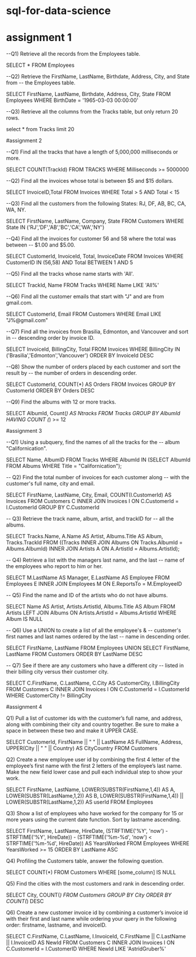 # sql-for-data-science
# assignment 1
--Q1) Retrieve all the records from the Employees table.

SELECT * FROM Employees


--Q2) Retrieve the FirstName, LastName, Birthdate, Address, City, and State from
-- the Employees table.

SELECT FirstName, LastName, Birthdate, Address, City, State 
FROM Employees
WHERE BirthDate = '1965-03-03 00:00:00'


--Q3) Retrieve all the columns from the Tracks table, but only return 20 rows.

select * from Tracks
limit 20

#assignment 2

--Q1) Find all the tracks that have a length of 5,000,000 milliseconds or more.

SELECT COUNT(TrackId)
FROM TRACKS
WHERE Milliseconds >= 5000000


--Q2) Find all the invoices whose total is between $5 and $15 dollars.

SELECT InvoiceID,Total
FROM Invoices
WHERE Total > 5 AND Total < 15


--Q3) Find all the customers from the following States: RJ, DF, AB, BC, CA, WA, NY.

SELECT FirstName, LastName, Company, State
FROM Customers
WHERE State IN ('RJ','DF','AB','BC','CA','WA','NY')


--Q4) Find all the invoices for customer 56 and 58 where the total was between 
-- $1.00 and $5.00.

SELECT CustomerId, InvoiceId, Total, InvoiceDate
FROM Invoices
WHERE CustomerID IN (56,58) AND 
Total BETWEEN 1 AND 5


--Q5) Find all the tracks whose name starts with 'All'.

SELECT TrackId, Name
FROM Tracks
WHERE Name LIKE 'All%'

--Q6) Find all the customer emails that start with "J" and are from gmail.com.

SELECT CustomerId, Email
FROM Customers
WHERE Email LIKE "J%@gmail.com"


--Q7) Find all the invoices from Brasilia, Edmonton, and Vancouver and sort in 
-- descending order by invoice ID.

SELECT InvoiceId, BillingCity, Total
FROM Invoices
WHERE BillingCity IN ('Brasilia','Edmonton','Vancouver')
ORDER BY InvoiceId DESC


--Q8) Show the number of orders placed by each customer and sort the result by
-- the number of orders in descending order.

SELECT CustomerId, COUNT(*) AS Orders
FROM Invoices
GROUP BY CustomerId
ORDER BY Orders DESC

--Q9) Find the albums with 12 or more tracks.

SELECT AlbumId, Count(*) AS Ntracks
FROM Tracks
GROUP BY AlbumId
HAVING COUNT (*) >= 12


#assignment 3

--Q1) Using a subquery, find the names of all the tracks for the
-- album "Californication".

SELECT Name,
       AlbumID
FROM Tracks
WHERE AlbumId IN (SELECT AlbumId
    FROM Albums
    WHERE Title = "Californication");
    
-- Q2) Find the total number of invoices for each customer along 
-- with the customer's full name, city and email.

SELECT FirstName,
       LastName,
       City,
       Email,
       COUNT(I.CustomerId) AS Invoices
FROM Customers C INNER JOIN Invoices I
ON C.CustomerId = I.CustomerId
GROUP BY C.CustomerId

-- Q3) Retrieve the track name, album, artist, and trackID for 
-- all the albums.

SELECT Tracks.Name,
       A.Name AS Artist,
       Albums.Title AS Album,
       Tracks.TrackId
FROM ((Tracks INNER JOIN Albums
ON Tracks.AlbumId = Albums.AlbumId)
INNER JOIN Artists A
ON A.ArtistId = Albums.ArtistId); 


-- Q4) Retrieve a list with the managers last name, and the last 
-- name of the employees who report to him or her.

SELECT M.LastName AS Manager, 
       E.LastName AS Employee
FROM Employees E INNER JOIN Employees M 
ON E.ReportsTo = M.EmployeeID


-- Q5) Find the name and ID of the artists who do not have albums.

SELECT Name AS Artist,
       Artists.ArtistId,
       Albums.Title AS Album
FROM Artists
LEFT JOIN Albums
ON Artists.ArtistId = Albums.ArtistId
WHERE Album IS NULL


-- Q6) Use a UNION to create a list of all the employee's & 
-- customer's first names and last names ordered by the last
-- name in descending order.

SELECT FirstName,
       LastName
FROM Employees
UNION
SELECT FirstName,
       LastName
FROM Customers
ORDER BY LastName DESC


-- Q7) See if there are any customers who have a different city
-- listed in their billing city versus their customer city.

SELECT C.FirstName,
       C.LastName,
       C.City AS CustomerCity,
       I.BillingCity
FROM Customers C
INNER JOIN Invoices I
ON C.CustomerId = I.CustomerId
WHERE CustomerCity != BillingCity

#assignment 4

 Q1) Pull a list of customer ids with the customer’s full name, and address,
along with combining their city and country together. Be sure to make a
 space in between these two and make it UPPER CASE.

SELECT CustomerId,
       FirstName || " " || LastName AS FullName,
       Address,
       UPPER(City || " " || Country) AS CityCountry
FROM Customers


 Q2) Create a new employee user id by combining the first 4 letter of the
 employee’s first name with the first 2 letters of the employee’s last name. 
 Make the new field lower case and pull each individual step to show your work.

SELECT FirstName,
       LastName,
       LOWER(SUBSTR(FirstName,1,4)) AS A,
       LOWER(SUBSTR(LastName,1,2)) AS B,
       LOWER(SUBSTR(FirstName,1,4)) || LOWER(SUBSTR(LastName,1,2)) AS userId
FROM Employees

 Q3) Show a list of employees who have worked for the company for 15 or more 
years using the current date function. Sort by lastname ascending.

SELECT FirstName,
       LastName,
       HireDate,
       (STRFTIME('%Y', 'now') - STRFTIME('%Y', HireDate)) 
          - (STRFTIME('%m-%d', 'now') < STRFTIME('%m-%d', HireDate)) 
          AS YearsWorked
FROM Employees
WHERE YearsWorked >= 15
ORDER BY LastName ASC

 Q4) Profiling the Customers table, answer the following question.

SELECT COUNT(*)
FROM Customers
WHERE [some_column] IS NULL


 Q5) Find the cities with the most customers and rank in descending order.

SELECT City,
       COUNT(*)
FROM Customers
GROUP BY City
ORDER BY COUNT(*) DESC

 Q6) Create a new customer invoice id by combining a customer’s invoice id with
 their first and last name while ordering your query in the following order:
 firstname, lastname, and invoiceID.

SELECT C.FirstName,
       C.LastName,
       I.InvoiceId,
       C.FirstName || C.LastName || I.InvoiceID AS NewId
FROM Customers C INNER JOIN Invoices I
ON C.CustomerId = I.CustomerID
WHERE NewId LIKE 'AstridGruber%'
